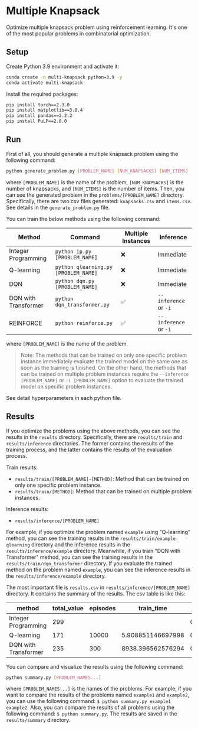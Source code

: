 # Multiple Knapsack

Optimize multiple knapsack problem using reinforcement learning. It's one of the most popular problems in combinatorial optimization.

## Setup

Create Python 3.9 environment and activate it:

```bash
conda create -n multi-knapsack python=3.9 -y
conda activate multi-knapsack
```

Install the required packages:

```bash
pip install torch==2.3.0
pip install matplotlib==3.8.4
pip install pandas==2.2.2
pip install PuLP==2.8.0
```

## Run

First of all, you should generate a multiple knapsack problem using the following command:

```bash
python generate_problem.py [PROBLEM_NAME] [NUM_KNAPSACKS] [NUM_ITEMS]
```

where `[PROBLEM_NAME]` is the name of the problem, `[NUM_KNAPSACKS]` is the number of knapsacks, and `[NUM_ITEMS]` is the number of items. Then, you can see the generated problem in the `problems/[PROBLEM_NAME]` directory. Specifically, there are two csv files generated: `knapsacks.csv` and `items.csv`. See details in the `generate_problem.py` file.

You can train the below methods using the following command:

| Method | Command | Multiple Instances | Inference | 
| --- | --- | --- | --- |
| Integer Programming | `python ip.py [PROBLEM_NAME]` | ❌  | Immediate |
| Q-learning | `python qlearning.py [PROBLEM_NAME]` | ❌  | Immediate |
| DQN | `python dqn.py [PROBLEM_NAME]` | ❌  | Immediate |
| DQN with Transformer | `python dqn_transformer.py` | ✅ | `--inference` or `-i` |
| REINFORCE | `python reinforce.py` | ✅ | `--inference` or `-i` |

where `[PROBLEM_NAME]` is the name of the problem.

> Note: The methods that can be trained on only one specific problem instance immediately evaluate the trained model on the same one as soon as the training is finished. On the other hand, the methods that can be trained on multiple problem instances require the `--inference [PROBLEM_NAME]` or `-i [PROBLEM_NAME]` option to evaluate the trained model on specific problem instances.

See detail hyperparameters in each python file.

## Results

If you optimize the problems using the above methods, you can see the results in the `results` directory. Specifically, there are `results/train` and `results/inference` directories. The former contains the results of the training process, and the latter contains the results of the evaluation process. 

Train results:

* `results/train/[PROBLEM_NAME]-[METHOD]`: Method that can be trained on only one specific problem instance.
* `results/train/[METHOD]`: Method that can be trained on multiple problem instances.

Inference results:

* `results/inference/[PROBLEM_NAME]`

For example, if you optimize the problem named `example` using "Q-learning" method, you can see the training results in the `results/train/example-qlearning` directory and the inference results in the `results/inference/example` directory. Meanwhile, if you train "DQN with Transformer" method, you can see the training results in the `results/train/dqn_transformer` directory. If you evaluate the trained method on the problem named `example`, you can see the inference results in the `results/inference/example` directory.

The most important file is `results.csv` in `results/inference/[PROBLEM_NAME]` directory. It contains the summary of the results. The csv table is like this:

| method | total_value | episodes | train_time | inference_time |
| --- | --- | --- | --- | --- |
| Integer Programming | 299 | | | 0.14815759658813477 |
| Q-learning | 171 | 10000 | 5.908851146697998 | 0.00016880035400390625 |
| DQN with Transformer | 235 | 300 | 8938.396562576294 | 0.2456543445587158 |

You can compare and visualize the results using the following command:

```bash
python summary.py [PROBLEM_NAMES...]
```

where `[PROBLEM_NAMES...]` is the names of the problems. For example, if you want to compare the results of the problems named `example1` and `example2`, you can use the following command: `$ python summary.py example1 example2`. Also, you can compare the results of all problems using the following command: `$ python summary.py`. The results are saved in the `results/summary` directory.